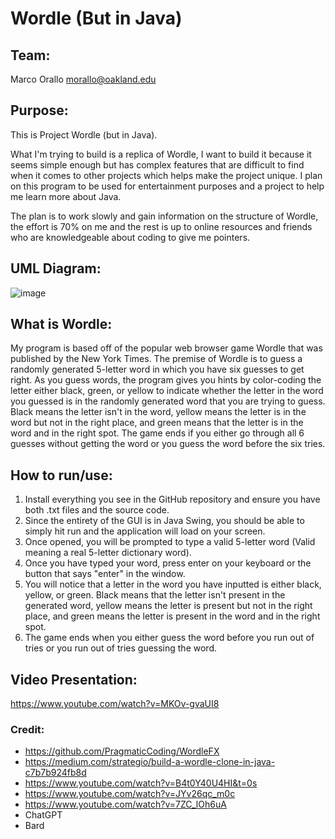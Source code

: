 # Wordle (But in Java)

## Team:
Marco Orallo
morallo@oakland.edu

## Purpose:
This is Project Wordle (but in Java).

What I'm trying to build is a replica of Wordle, I want to build it because it seems simple enough but has complex features that are difficult to find when it comes to other projects which helps make the project unique. I plan on this program to be used for entertainment purposes and a project to help me learn more about Java.

The plan is to work slowly and gain information on the structure of Wordle, the effort is 70% on me and the rest is up to online resources and friends who are knowledgeable about coding to give me pointers.
## UML Diagram:
![image](https://github.com/MarcoOrallo/Wordle-Project/assets/157259131/eefe2aba-3435-4731-b983-d5aa03ca9310)

## What is Wordle:
My program is based off of the popular web browser game Wordle that was published by the New York Times. The premise of Wordle is to guess a randomly generated 5-letter word in which you have six guesses to get right. As you guess words, the program gives you hints by color-coding the letter either black, green, or yellow to indicate whether the letter in the word you guessed is in the randomly generated word that you are trying to guess. Black means the letter isn't in the word, yellow means the letter is in the word but not in the right place, and green means that the letter is in the word and in the right spot. The game ends if you either go through all 6 guesses without getting the word or you guess the word before the six tries.
## How to run/use:

1) Install everything you see in the GitHub repository and ensure you have both .txt files and the source code.
2) Since the entirety of the GUI is in Java Swing, you should be able to simply hit run and the application will load on your screen.
3) Once opened, you will be prompted to type a valid 5-letter word (Valid meaning a real 5-letter dictionary word).
4) Once you have typed your word, press enter on your keyboard or the button that says "enter" in the window.
5) You will notice that a letter in the word you have inputted is either black, yellow, or green. Black means that the letter isn't present in the generated word, yellow means the letter is present but not in the right place, and green means the letter is present in the word and in the right spot.
6) The game ends when you either guess the word before you run out of tries or you run out of tries guessing the word.
## Video Presentation:

https://www.youtube.com/watch?v=MKOv-gvaUI8
### Credit:

- https://github.com/PragmaticCoding/WordleFX
- https://medium.com/strategio/build-a-wordle-clone-in-java-c7b7b924fb8d
- https://www.youtube.com/watch?v=B4t0Y40U4HI&t=0s
- https://www.youtube.com/watch?v=JYv26qc_m0c
- https://www.youtube.com/watch?v=7ZC_lOh6uA
- ChatGPT
- Bard

